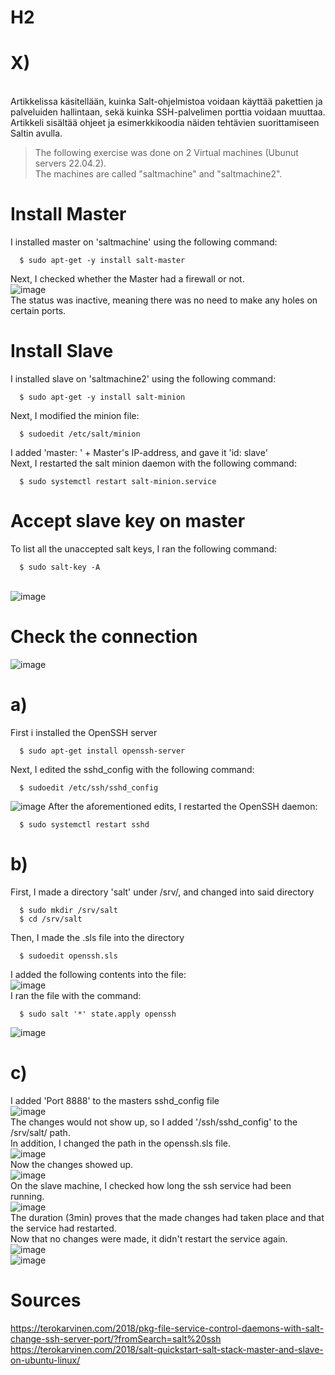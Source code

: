# H2
# X)
<br>Artikkelissa käsitellään, kuinka Salt-ohjelmistoa voidaan käyttää pakettien ja palveluiden hallintaan, sekä kuinka SSH-palvelimen porttia voidaan muuttaa. Artikkeli sisältää ohjeet ja esimerkkikoodia näiden tehtävien suorittamiseen Saltin avulla.
> The following exercise was done on 2 Virtual machines (Ubunut servers 22.04.2).
<br>The machines are called "saltmachine" and "saltmachine2".
# Install Master
I installed master on 'saltmachine' using the following command:

      $ sudo apt-get -y install salt-master
Next, I checked whether the Master had a firewall or not.
<br>![image](https://user-images.githubusercontent.com/103279302/230900179-f7199c50-7d2a-4d0f-9e00-31fc362bcdac.png)
<br>The status was inactive, meaning there was no need to make any holes on certain ports.
# Install Slave
I installed slave on 'saltmachine2' using the following command:

      $ sudo apt-get -y install salt-minion
Next, I modified the minion file:

      $ sudoedit /etc/salt/minion
I added 'master: ' + Master's IP-address, and gave it 'id: slave'
<br>Next, I restarted the salt minion daemon with the following command:

      $ sudo systemctl restart salt-minion.service
# Accept slave key on master
To list all the unaccepted salt keys, I ran the following command:

      $ sudo salt-key -A
<br>![image](https://user-images.githubusercontent.com/103279302/230902676-9c765ba1-3c82-48cf-8643-cddc2438f088.png)
# Check the connection
![image](https://user-images.githubusercontent.com/103279302/230902938-4df19ca6-68df-4614-84f0-710c66a6754a.png)

# a)
First i installed the OpenSSH server

      $ sudo apt-get install openssh-server
Next, I edited the sshd_config with the following command:

      $ sudoedit /etc/ssh/sshd_config
![image](https://user-images.githubusercontent.com/103279302/230904766-3d7aa040-c722-4d45-915a-de9d16f5ac7a.png)
After the aforementioned edits, I restarted the OpenSSH daemon:

      $ sudo systemctl restart sshd
# b)
First, I made a directory 'salt' under /srv/, and changed into said directory

      $ sudo mkdir /srv/salt
      $ cd /srv/salt
Then, I made the .sls file into the directory
      
      $ sudoedit openssh.sls
I added the following contents into the file:
<br>![image](https://user-images.githubusercontent.com/103279302/230910350-46ea8779-3259-4577-8a7a-0d658a45cad5.png)
<br>I ran the file with the command:
      
      $ sudo salt '*' state.apply openssh
![image](https://user-images.githubusercontent.com/103279302/230910277-05f8a529-c09b-4cd1-a888-64176ddb3bff.png)

# c)
I added 'Port 8888' to the masters sshd_config file
<br>![image](https://user-images.githubusercontent.com/103279302/230911643-6f1c59d1-b50b-4b0f-8060-377a70bdfab6.png)
<br>The changes would not show up, so I added '/ssh/sshd_config' to the /srv/salt/ path.
<br>In addition, I changed the path in the openssh.sls file.
<br>![image](https://user-images.githubusercontent.com/103279302/230913945-b7c72a44-6df3-4214-a277-f91b2b9aec0f.png)
<br>Now the changes showed up.
<br>![image](https://user-images.githubusercontent.com/103279302/230913797-f68beeef-2fdb-46d5-952e-c6ac2864fa23.png)
<br>On the slave machine, I checked how long the ssh service had been running.
<br>![image](https://user-images.githubusercontent.com/103279302/230914169-08aa54fc-8368-465f-a1a8-cb544e6ea8aa.png)
<br>The duration (3min) proves that the made changes had taken place and that the service had restarted.
<br>Now that no changes were made, it didn't restart the service again.
<br>![image](https://user-images.githubusercontent.com/103279302/230914528-26b37f74-1345-40e1-9585-b8ef445c87ef.png)
<br>![image](https://user-images.githubusercontent.com/103279302/230914619-4c8f6e4e-7061-431f-844b-10df0b4d9c5b.png)


# Sources
https://terokarvinen.com/2018/pkg-file-service-control-daemons-with-salt-change-ssh-server-port/?fromSearch=salt%20ssh
<br>https://terokarvinen.com/2018/salt-quickstart-salt-stack-master-and-slave-on-ubuntu-linux/
